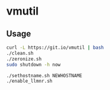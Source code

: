 # vmutil

## Usage

```sh
curl -L https://git.io/vmutil | bash
./clean.sh
./zeronize.sh
sudo shutdown -h now

./sethostname.sh NEWHOSTNAME
./enable_llmnr.sh
```